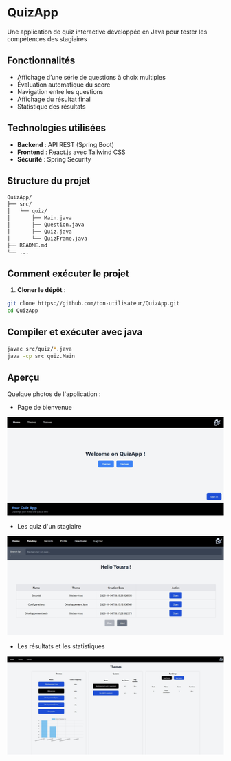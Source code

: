 # QuizApp

Une application de quiz interactive développée en Java pour tester les compétences des stagiaires


## Fonctionnalités

- Affichage d’une série de questions à choix multiples
- Évaluation automatique du score
- Navigation entre les questions
- Affichage du résultat final
- Statistique des résultats

## Technologies utilisées

- **Backend** : API REST (Spring Boot)
- **Frontend** : React.js avec Tailwind CSS
- **Sécurité** : Spring Security


## Structure du projet
```text
QuizApp/
├── src/
│   └── quiz/
│       ├── Main.java
│       ├── Question.java
│       ├── Quiz.java
│       └── QuizFrame.java
├── README.md
└── ...
 ```

## Comment exécuter le projet

1. **Cloner le dépôt** :

```bash
git clone https://github.com/ton-utilisateur/QuizApp.git
cd QuizApp
 ```
## Compiler et exécuter avec java
```bash
javac src/quiz/*.java
java -cp src quiz.Main
 ```
## Aperçu
Quelque photos de l'application : 

- Page de bienvenue
<img src="Assets/welcomepage.jpeg" alt="Welcome Page" width="600" />


- Les quiz d'un stagiaire
<img src="Assets/quizs.jpeg" alt="Welcome Page" width="600" />


- Les résultats et les statistiques
<img src="Assets/stats.jpeg" alt="Welcome Page" width="600" />

